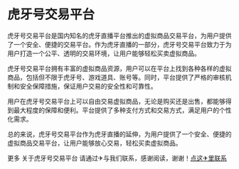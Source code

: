 # 虎牙号交易平台

虎牙号交易平台是国内知名的虎牙直播平台推出的虚拟商品交易平台，为用户提供了一个安全、便捷的交易平台。作为虎牙直播的一部分，虎牙号交易平台致力于为用户打造一个公平、透明的交易环境，让用户能够轻松买卖虚拟商品。

虎牙号交易平台拥有丰富的虚拟商品资源，用户可以在平台上找到各种各样的虚拟商品，包括但不限于虎牙号、游戏道具、账号等。同时，平台提供了严格的审核机制和安全保障措施，保证用户交易的安全性和可靠性。

用户在虎牙号交易平台上可以自由交易虚拟商品，无论是购买还是出售，都能够得到最大程度的保障和便利。平台提供了多种支付方式和交易方式，满足用户的个性化需求。

总的来说，虎牙号交易平台作为虎牙直播的延伸，为用户提供了一个安全、便捷的虚拟商品交易平台，让用户能够放心交易，轻松买卖虚拟商品。

更多 关于虎牙号交易平台 请通过✈与我们联系，感谢阅读，谢谢！[点这✈里联系](https://gg.k02.cc)